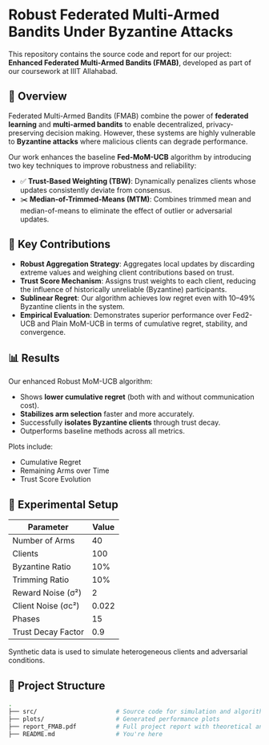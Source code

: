 # Robust Federated Multi-Armed Bandits Under Byzantine Attacks

This repository contains the source code and report for our project: **Enhanced Federated Multi-Armed Bandits (FMAB)**, developed as part of our coursework at IIIT Allahabad.

## 🚀 Overview

Federated Multi-Armed Bandits (FMAB) combine the power of **federated learning** and **multi-armed bandits** to enable decentralized, privacy-preserving decision making. However, these systems are highly vulnerable to **Byzantine attacks** where malicious clients can degrade performance.

Our work enhances the baseline **Fed-MoM-UCB** algorithm by introducing two key techniques to improve robustness and reliability:

- ✅ **Trust-Based Weighting (TBW)**: Dynamically penalizes clients whose updates consistently deviate from consensus.
- ✂️ **Median-of-Trimmed-Means (MTM)**: Combines trimmed mean and median-of-means to eliminate the effect of outlier or adversarial updates.

## 🧠 Key Contributions

- **Robust Aggregation Strategy**: Aggregates local updates by discarding extreme values and weighing client contributions based on trust.
- **Trust Score Mechanism**: Assigns trust weights to each client, reducing the influence of historically unreliable (Byzantine) participants.
- **Sublinear Regret**: Our algorithm achieves low regret even with 10–49% Byzantine clients in the system.
- **Empirical Evaluation**: Demonstrates superior performance over Fed2-UCB and Plain MoM-UCB in terms of cumulative regret, stability, and convergence.

## 📊 Results

Our enhanced Robust MoM-UCB algorithm:

- Shows **lower cumulative regret** (both with and without communication cost).
- **Stabilizes arm selection** faster and more accurately.
- Successfully **isolates Byzantine clients** through trust decay.
- Outperforms baseline methods across all metrics.

Plots include:
- Cumulative Regret
- Remaining Arms over Time
- Trust Score Evolution

## 🧪 Experimental Setup

| Parameter                | Value           |
|--------------------------|-----------------|
| Number of Arms           | 40              |
| Clients                  | 100             |
| Byzantine Ratio          | 10%             |
| Trimming Ratio           | 10%             |
| Reward Noise (σ²)        | 2               |
| Client Noise (σc²)       | 0.022           |
| Phases                   | 15              |
| Trust Decay Factor       | 0.9             |

Synthetic data is used to simulate heterogeneous clients and adversarial conditions.

## 📁 Project Structure

```bash
.
├── src/                      # Source code for simulation and algorithms
├── plots/                    # Generated performance plots
├── report_FMAB.pdf           # Full project report with theoretical and empirical analysis
├── README.md                 # You're here
